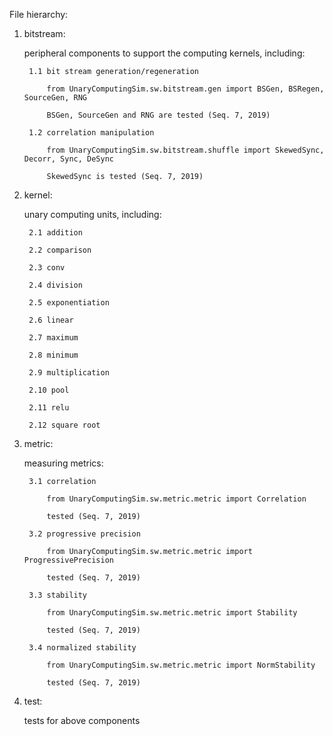 File hierarchy:

1. bitstream:

    peripheral components to support the computing kernels, including:
    
        1.1 bit stream generation/regeneration
        
            from UnaryComputingSim.sw.bitstream.gen import BSGen, BSRegen, SourceGen, RNG
            
            BSGen, SourceGen and RNG are tested (Seq. 7, 2019)
            
        1.2 correlation manipulation
        
            from UnaryComputingSim.sw.bitstream.shuffle import SkewedSync, Decorr, Sync, DeSync
            
            SkewedSync is tested (Seq. 7, 2019)
            
2. kernel:

    unary computing units, including:
    
        2.1 addition
        
        2.2 comparison
        
        2.3 conv
        
        2.4 division
        
        2.5 exponentiation
        
        2.6 linear
        
        2.7 maximum
        
        2.8 minimum
        
        2.9 multiplication
        
        2.10 pool
        
        2.11 relu
        
        2.12 square root
        
3. metric:

    measuring metrics:
    
        3.1 correlation
        
            from UnaryComputingSim.sw.metric.metric import Correlation
            
            tested (Seq. 7, 2019)
            
        3.2 progressive precision
        
            from UnaryComputingSim.sw.metric.metric import ProgressivePrecision
            
            tested (Seq. 7, 2019)
            
        3.3 stability
        
            from UnaryComputingSim.sw.metric.metric import Stability
            
            tested (Seq. 7, 2019)
            
        3.4 normalized stability
        
            from UnaryComputingSim.sw.metric.metric import NormStability
            
            tested (Seq. 7, 2019)
        
4. test:

    tests for above components

